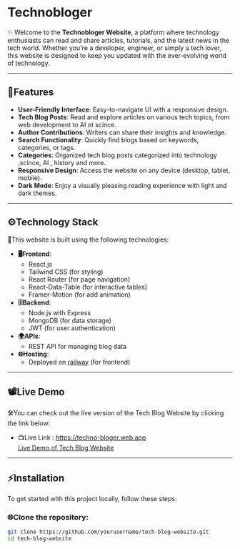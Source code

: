 # Technobloger

✨ Welcome to the **Technobloger Website**, a platform where technology enthusiasts can read and share articles, tutorials, and the latest news in the tech world. Whether you're a developer, engineer, or simply a tech lover, this website is designed to keep you updated with the ever-evolving world of technology.

---

## 🔧Features

- **User-Friendly Interface**: Easy-to-navigate UI with a responsive design.
- **Tech Blog Posts**: Read and explore articles on various tech topics, from web development to AI ot scince.
- **Author Contributions**: Writers can share their insights and knowledge.
- **Search Functionality**: Quickly find blogs based on keywords, categories, or tags.
- **Categories**: Organized tech blog posts categorized into technology ,scince, AI , history and more.
- **Responsive Design**: Access the website on any device (desktop, tablet, mobile).
- **Dark Mode**: Enjoy a visually pleasing reading experience with light and dark themes.

---

## ⚙️Technology Stack

📌This website is built using the following technologies:

- **🖥️Frontend**: 
  - React.js
  - Tailwind CSS (for styling)
  - React Router (for page navigation)
  - React-Data-Table (for interactive tables)
  - Framer-Motion (for add animation)
- **🗄️Backend**:
  - Node.js with Express
  - MongoDB (for data storage)
  - JWT (for user authentication)
- **🌍APIs**:
  - REST API for managing blog data
- **🌐Hosting**:
  - Deployed on [railway](https://railway.com) (for frontend)

---

## 📽️Live Demo

🛠️You can check out the live version of the Tech Blog Website by clicking the link below:

- 📺Live Link : https://techno-bloger.web.app
  <br/>
[Live Demo of Tech Blog Website](https://your-live-link.vercel.app) 

---

## ⚡Installation

To get started with this project locally, follow these steps:

### 🌐Clone the repository:

```bash
git clone https://github.com/yourusername/tech-blog-website.git
cd tech-blog-website
